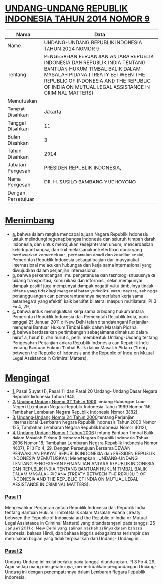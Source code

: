 # [UNDANG-UNDANG REPUBLIK INDONESIA TAHUN 2014 NOMOR 9](http://example.org/legal/peraturan/uu/2014/9)

| Nama | Data |
| ------ | ----- |
|Name|UNDANG-UNDANG REPUBLIK INDONESIA TAHUN 2014 NOMOR 9|
|Tentang| PENGESAHAN PERJANJIAN ANTARA REPUBLIK INDONESIA DAN REPUBLIK INDIA TENTANG BANTUAN HUKUM TIMBAL BALIK DALAM MASALAH PIDANA (TREATY BETWEEN THE REPUBLIC OF INDONESIA AND THE REPUBLIC OF INDIA ON MUTUAL LEGAL ASSISTANCE IN CRIMINAL MATTERS)|
|Memutuskan||
|Tempat Disahkan|Jakarta|
|Tanggal Disahkan|11|
|Bulan Disahkan|3|
|Tahun Disahkan|2014|
|Jabatan Pengesah|PRESIDEN REPUBLIK INDONESIA,|
|Nama Pengesah|DR. H. SUSILO BAMBANG YUDHOYONO|
|Dengan Persetujuan||
# [Menimbang](http://example.org/legal/peraturan/uu/2014/9/menimbang)

* [a.](http://example.org/legal/peraturan/uu/2014/9/menimbang/huruf/a) bahwa dalam rangka mencapai tujuan Negara Republik Indonesia untuk melindungi segenap bangsa Indonesia dan seluruh tumpah darah Indonesia, dan untuk memajukan kesejahteraan umum, mencerdaskan kehidupan bangsa, dan ikut melaksanakan ketertiban dunia yang berdasarkan kemerdekaan, perdamaian abadi dan keadilan sosial, Pemerintah Republik Indonesia sebagai bagian dari masyarakat internasional melakukan hubungan dan kerja sama internasional yang diwujudkan dalam perjanjian internasional:
* [b.](http://example.org/legal/peraturan/uu/2014/9/menimbang/huruf/b) bahwa perkembangan ilmu pengetahuan dan teknologi khususnya di bidang transportasi, komunikasi dan informasi, selan mempunyai dampak positif juga mempunyai dampak negatif yaitu timbulnya tindak pidana yang tidak lagi mengenal batas yurisdiksi suatu negara, sehingga penanggulangan dan pemberantasannya memerlukan kerja sama antarnegara yang efektif, baik bersifat bilateral maupun multilateral, PI 3 Fo 4, 29,
* [c.](http://example.org/legal/peraturan/uu/2014/9/menimbang/huruf/c) bahwa untuk meningkatkan kerja sama di bidang hukum antara Pemerintah Republik Indonesia dan Pemerintah Republik India, pada tanggal 25 Januari 2011 di New Delhi telah ditandatangani Perjanjian mengenai Bantuan Hukum Timbal Balik dalam Masalah Pidana,
* [d.](http://example.org/legal/peraturan/uu/2014/9/menimbang/huruf/d) bahwa berdasarkan pertimbangan sebagaimana dimaksud dalam huruf a, huruf b, dan huruf c, perlu membentuk Undang-Undang tentang Pengesahan Perjanjian antara Republik Indonesia dan Republik India tentang Bantuan Hukum Timbal Balik dalam Masalah Pidana (Treaty between the Republic of Indonesia and the Republic of India on Mutual Legal Assistance in Criminal Matters),
# [Mengingat](http://example.org/legal/peraturan/uu/2014/9/mengingat)

* [1.](http://example.org/legal/peraturan/uu/2014/9/mengingat/huruf/0001) Pasal 5 ayat (1), Pasal 11, dan Pasal 20 Undang- Undang Dasar Negara Republik Indonesia Tahun 1945,
* [2.](http://example.org/legal/peraturan/uu/2014/9/mengingat/huruf/0002) [Undang-Undang Nomor 37 Tahun 1999](http://example.org/legal/peraturan/uu/1999/37) tentang Hubungan Luar Negeri (Lembaran Negara Republik Indonesia Tahun 1999 Nomor 156, Tambahan Lembaran Negara Republik Indonesia Nomor 3882),
* [3.](http://example.org/legal/peraturan/uu/2014/9/mengingat/huruf/0003) [Undang-Undang Nomor 24 Tahun 2000](http://example.org/legal/peraturan/uu/2000/24) tentang Perjanjian Internasional (Lembaran Negara Republik Indonesia Tahun 2000 Nomor 185, Tambahan Lembaran Negara Republik Indonesia Nomor 4012),
* [4.](http://example.org/legal/peraturan/uu/2014/9/mengingat/huruf/0004) [Undang-Undang Nomor 1 Tahun 2006](http://example.org/legal/peraturan/uu/2006/1) tentang Bantuan Timbal Balik dalam Masalah Pidana (Lembaran Negara Republik Indonesia Tahun 2006 Nomor 18, Tambahan Lembaran Negara Republik Indonesia Nomor 4607), PI 3 Fo 4, 29, Dengan Persetujuan Bersama DEWAN PERWAKILAN RAKYAT REPUBLIK INDONESIA dan PRESIDEN REPUBLIK INDONESIA MEMUTUSKAN: Menetapkan : UNDANG-UNDANG TENTANG PENGESAHAN PERJANJIAN ANTARA REPUBLIK INDONESIA DAN REPUBLIK INDIA TENTANG BANTUAN HUKUM TIMBAL BALIK DALAM MASALAH PIDANA (TREATY BETWEEN THE REPUBLIC OF INDONESIA AND THE REPUBLIC OF INDIA ON MUTUAL LEGAL ASSISTANCE IN CRIMINAL MATTERS).

### [Pasal 1](http://example.org/legal/peraturan/uu/2014/9/pasal/0001)
Mengesahkan Perjanjian antara Republik Indonesia dan Republik India tentang Bantuan Hukum Timbal Balik dalam Masalah Pidana (Treaty between the Republic of Indonesia and the Republic of India on Mutual Legal Assistance in Criminal Matters) yang ditandatangani pada tanggal 25 Januari 2011 di New Delhi yang salinan naskah aslinya dalam bahasa Indonesia, bahasa Hindi, dan bahasa Inggris sebagaimana terlampir dan merupakan bagian yang tidak terpisahkan dari Undang- Undang ini.


### [Pasal 2](http://example.org/legal/peraturan/uu/2014/9/pasal/0002)
Undang-Undang ini mulai berlaku pada tanggal diundangkan. PI 3 Fo 4, 29, Agar setiap orang mengetahuinya, memerintahkan pengundangan Undang-Undang ini dengan penempatannya dalam Lembaran Negara Republik Indonesia.

